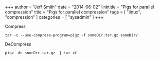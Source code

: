 +++
author = "Jeff Smith"
date = "2014-06-02"
linktitle = "Pigs for parallel compression"
title = "Pigs for parallel compression"
tags = [ "linux", "compression" ]
categories = [ "sysadmin" ]
+++

Compress

    tar -c --use-compress-program=pigz -f someDir.tar.gz someDir/ 

DeCompress

    pigz -dc someDir.tar.gz  | tar xf -